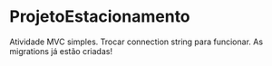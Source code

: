 # ProjetoEstacionamento
Atividade MVC simples. Trocar connection string para funcionar. As migrations já estão criadas!
